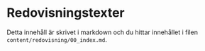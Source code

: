 ---
---
Redovisningstexter
=========================

Detta innehåll är skrivet i markdown och du hittar innehållet i filen `content/redovisning/00_index.md`.
